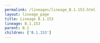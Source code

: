 ```yaml
---
permalink: /lineages/lineage_B.1.153.html
layout: lineage_page
title: Lineage B.1.153
lineage: B.1.153
parent: B.1
children: ['B.1.153']
---
```

